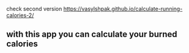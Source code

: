 check second version https://vasylshpak.github.io/calculate-running-calories-2/
## with this app you can calculate your burned calories
